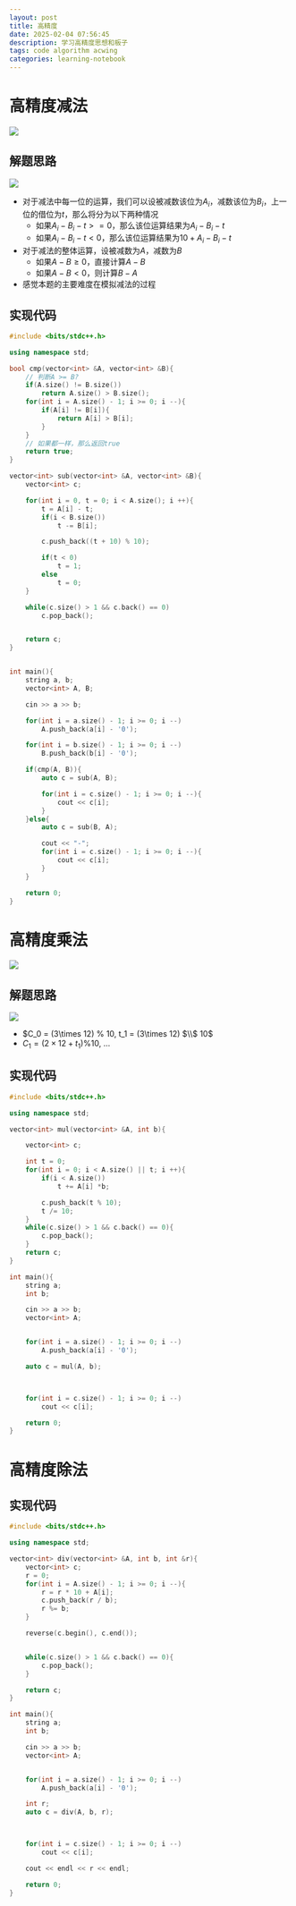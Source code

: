 ```yaml
---
layout: post
title: 高精度
date: 2025-02-04 07:56:45
description: 学习高精度思想和板子
tags: code algorithm acwing
categories: learning-notebook
---
```


# 高精度减法

![](/assets/img/screenshot/高精度减法.png)

## 解题思路

![](/assets/img/screenshot/高精度减法_1.png)

- 对于减法中每一位的运算，我们可以设被减数该位为$A_i$，减数该位为$B_i$，上一位的借位为$t$，那么将分为以下两种情况
  - 如果$A_i - B_i - t >= 0$，那么该位运算结果为$A_i - B_i - t$
  - 如果$A_i - B_i - t < 0$，那么该位运算结果为$10 + A_i - B_i - t$
- 对于减法的整体运算，设被减数为$A$，减数为$B$
  - 如果$A - B \geq 0$，直接计算$A - B$
  - 如果$A - B < 0$，则计算$B - A$
- 感觉本题的主要难度在模拟减法的过程

## 实现代码

```c++
#include <bits/stdc++.h>

using namespace std;

bool cmp(vector<int> &A, vector<int> &B){
    // 判断A >= B?
    if(A.size() != B.size())
        return A.size() > B.size();
    for(int i = A.size() - 1; i >= 0; i --){
        if(A[i] != B[i]){
            return A[i] > B[i];
        }
    }
    // 如果都一样，那么返回true
    return true;
}

vector<int> sub(vector<int> &A, vector<int> &B){
    vector<int> c;

    for(int i = 0, t = 0; i < A.size(); i ++){
        t = A[i] - t;
        if(i < B.size())
            t -= B[i];

        c.push_back((t + 10) % 10);

        if(t < 0)
            t = 1;
        else
            t = 0;
    }

    while(c.size() > 1 && c.back() == 0)
        c.pop_back();


    return c;
}


int main(){
    string a, b;
    vector<int> A, B;

    cin >> a >> b;

    for(int i = a.size() - 1; i >= 0; i --)
        A.push_back(a[i] - '0');

    for(int i = b.size() - 1; i >= 0; i --)
        B.push_back(b[i] - '0');

    if(cmp(A, B)){
        auto c = sub(A, B);

        for(int i = c.size() - 1; i >= 0; i --){
            cout << c[i];
        }
    }else{
        auto c = sub(B, A);

        cout << "-";
        for(int i = c.size() - 1; i >= 0; i --){
            cout << c[i];
        }
    }

    return 0;
}
```

# 高精度乘法

![](/assets/img/screenshot/高精度乘法.png)

## 解题思路

![](/assets/img//screenshot/高精度乘法_1.png)

- $C_0 = (3\times 12) \% 10, t_1 = (3\times 12) $\\$ 10$
- $C_1 = (2\times 12 + t_1) \% 10$, ...

## 实现代码

```cpp
#include <bits/stdc++.h>

using namespace std;

vector<int> mul(vector<int> &A, int b){

    vector<int> c;

    int t = 0;
    for(int i = 0; i < A.size() || t; i ++){
        if(i < A.size())
            t += A[i] *b;

        c.push_back(t % 10);
        t /= 10;
    }
    while(c.size() > 1 && c.back() == 0){
        c.pop_back();
    }
    return c;
}

int main(){
    string a;
    int b;

    cin >> a >> b;
    vector<int> A;


    for(int i = a.size() - 1; i >= 0; i --)
        A.push_back(a[i] - '0');

    auto c = mul(A, b);



    for(int i = c.size() - 1; i >= 0; i --)
        cout << c[i];

    return 0;
}
```

# 高精度除法

## 实现代码

```cpp
#include <bits/stdc++.h>

using namespace std;

vector<int> div(vector<int> &A, int b, int &r){
    vector<int> c;
    r = 0;
    for(int i = A.size() - 1; i >= 0; i --){
        r = r * 10 + A[i];
        c.push_back(r / b);
        r %= b;
    }

    reverse(c.begin(), c.end());


    while(c.size() > 1 && c.back() == 0){
        c.pop_back();
    }

    return c;
}

int main(){
    string a;
    int b;

    cin >> a >> b;
    vector<int> A;


    for(int i = a.size() - 1; i >= 0; i --)
        A.push_back(a[i] - '0');

    int r;
    auto c = div(A, b, r);



    for(int i = c.size() - 1; i >= 0; i --)
        cout << c[i];

    cout << endl << r << endl;

    return 0;
}
```
